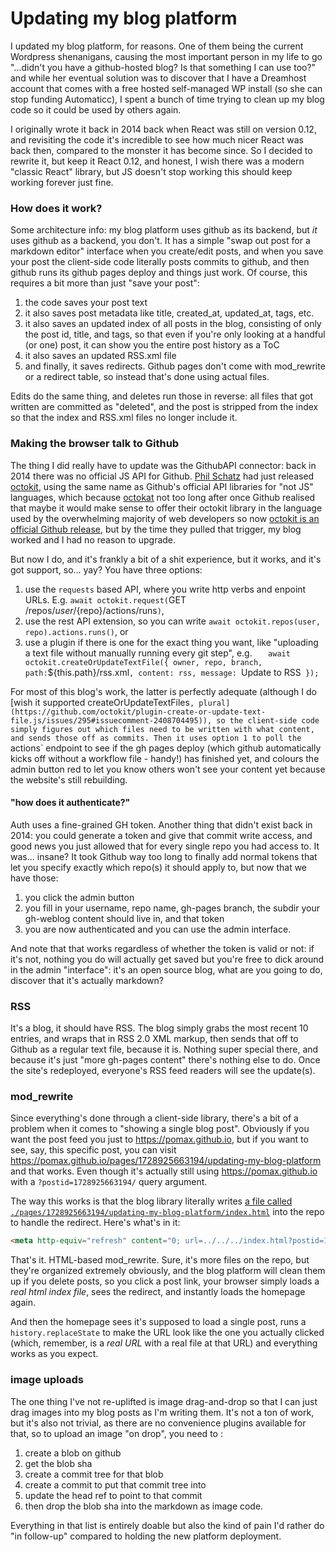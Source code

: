 # Updating my blog platform

I updated my blog platform, for reasons. One of them being the current Wordpress shenanigans,  causing the most important person in my life to go "...didn't you have a github-hosted blog? Is that something I can use too?" and while her eventual solution was to discover that I have a Dreamhost account that comes with a free hosted self-managed WP install (so she can stop funding Automaticc), I spent a bunch of time trying to clean up my blog code so it could be used by others again. 

I originally wrote it back in 2014 back when React was still on version 0.12, and revisiting the code it's incredible to see how much nicer React was back then, compared to the monster it has become since. So I decided to rewrite it, but keep it React 0.12, and honest, I wish there was a modern "classic React" library, but JS doesn't stop working this should keep working forever just fine. 

### How does it work?

Some architecture info: my blog platform uses github as its backend, but _it_ uses github as a backend, you don't. It has a simple "swap out post for a markdown editor" interface when you create/edit posts, and when you save your post the client-side code literally posts commits to github, and then github runs its github pages deploy and things just work. Of course, this requires a bit more than just "save your post":

1. the code saves your post text
1. it also saves post metadata like title, created_at, updated_at, tags, etc.
1. it also saves an updated index of all posts in the blog, consisting of only the post id, title, and tags, so that even if you're only looking at a handful (or one) post, it can show you the entire post history as a ToC
1. it also saves an updated RSS.xml file
1. and finally, it saves redirects. Github pages don't come with mod_rewrite or a redirect table, so instead that's done using actual files.

Edits do the same thing, and deletes run those in reverse: all files that got written are committed as "deleted", and the post is stripped from the index so that the index and RSS.xml files no longer include it.

### Making the browser talk to Github

The thing I did really have to update was the GithubAPI connector: back in 2014 there was no official JS API for Github. [Phil Schatz](https://philschatz.com) had just released [octokit](https://philschatz.com/2013/03/10/octokit), using the same name as Github's official API libraries for "not JS" languages, which because [octokat](https://philschatz.com/2014/05/25/octokat/) not too long after once Github realised that maybe it would make sense to offer their octokit library in the language used by the overwhelming majority of web developers so now [octokit is an official Github release](https://www.npmjs.com/package/octokit), but by the time they pulled that trigger, my blog worked and I had no reason to upgrade.

But now I do, and it's frankly a bit of a shit experience, but it works, and it's got support, so... yay? You have three options:

1. use the `requests` based API, where you write http verbs and enpoint URLs. E.g. `await octokit.request(`GET /repos/${user}/${repo}/actions/runs`)`,
1. use the rest API extension, so you can write `await octokit.repos(user, repo).actions.runs()`, or
1. use a plugin if there is one for the exact thing you want, like "uploading a text file without manually running every git step", e.g. `    await octokit.createOrUpdateTextFile({ owner, repo, branch, path: `${this.path}/rss.xml`, content: rss, message: `Update to RSS` });`

For most of this blog's work, the latter is perfectly adequate (although I do [wish it supported createOrUpdateTextFiles`, plural](https://github.com/octokit/plugin-create-or-update-text-file.js/issues/295#issuecomment-2408704495)), so the client-side code simply figures out which files need to be written with what content, and sends those off as commits. Then it uses option 1 to poll the `actions` endpoint to see if the gh pages deploy (which github automatically kicks off without a workflow file - handy!) has finished yet, and colours the admin button red to let you know others won't see your content yet because the website's still rebuilding.

#### "how does it authenticate?"

Auth uses a fine-grained GH token. Another thing that didn't exist back in 2014: you could generate a token and give that commit write access, and good news you just allowed that for every single repo you had access to. It was... insane? It took Github way too long to finally add normal tokens that let you specify exactly which repo(s) it should apply to, but now that we have those: 

1. you click the admin button
1. you fill in your username, repo name, gh-pages branch, the subdir your gh-weblog content should live in, and that token
1. you are now authenticated and you can use the admin interface. 

And note that that works regardless of whether the token is valid or not: if it's not, nothing you do will actually get saved but you're free to dick around in the admin "interface": it's an open source blog, what are you going to do, discover that it's actually markdown?

### RSS

It's a blog, it should have RSS. The blog simply grabs the most recent 10 entries, and wraps that in RSS 2.0 XML markup, then sends that off to Github as a regular text file, because it is. Nothing super special there, and because it's just "more gh-pages content" there's nothing else to do. Once the site's redeployed, everyone's RSS feed readers will see the update(s).

### mod_rewrite

Since everything's done through a client-side library, there's a bit of a problem when it comes to "showing a single blog post". Obviously if you want the post feed you just to https://pomax.github.io, but if you want to see, say, this specific post, you can visit https://pomax.github.io/pages/1728925663194/updating-my-blog-platform and that works. Even though it's actually still using https://pomax.github.io with a `?postid=1728925663194/` query argument.

The way this works is that the blog library literally writes [a file called `./pages/1728925663194/updating-my-blog-platform/index.html`](https://github.com/Pomax/pomax.github.io/blob/main/pages/1728925663194/updating-my-blog-platform/index.html) into the repo to handle the redirect. Here's what's in it:

```html
<meta http-equiv="refresh" content="0; url=../../../index.html?postid=1728925663194">
```

That's it. HTML-based mod_rewrite. Sure, it's more files on the repo, but they're organized extremely obviously, and the blog platform will clean them up if you delete posts, so you click a post link, your browser simply loads a _real html index file_, sees the redirect, and instantly loads the homepage again. 

And then the homepage sees it's supposed to load a single post, runs a `history.replaceState` to make the URL look like the one you actually clicked (which, remember, is a _real URL_ with a real file at that URL) and everything works as you expect.

### image uploads

The one thing I've not re-uplifted is image drag-and-drop so that I can just drag images into my blog posts as I'm writing them. It's not a ton of work, but it's also not trivial, as there are no convenience plugins available for that, so to upload an image "on drop", you need to :

1. create a blob on github
1. get the blob sha
1. create a commit tree for that blob
1. create a commit to put that commit tree into
1. update the head ref to point to that commit
1. then drop the blob sha into the markdown as image code.

Everything in that list is entirely doable but also the kind of pain I'd rather do "in follow-up" compared to holding the new platform deployment.
